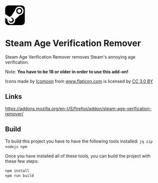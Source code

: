 ![alt text](https://github.com/GuyXY/Steam-Age-Verification-Remover/raw/master/src/icons/icon64.png) 

Steam Age Verification Remover
======
Steam Age Verification Remover removes Steam's annoying age verification.

Note: <b>You have to be 18 or older in order to use this add-on!</b>

Icons made by <a href="https://www.flaticon.com/authors/icomoon" title="Icomoon">Icomoon</a> from <a href="https://www.flaticon.com/" title="Flaticon">www.flaticon.com</a> is licensed by <a href="http://creativecommons.org/licenses/by/3.0/" title="Creative Commons BY 3.0" target="_blank">CC 3.0 BY</a>

Links
------
https://addons.mozilla.org/en-US/firefox/addon/steam-age-verification-remover/

Build
------
To build this project you have to have the following tools installed:
`jq zip nodejs npm`

Once you have installed all of these tools, you can build the project with these few steps:

```
npm install
npm run build
```
